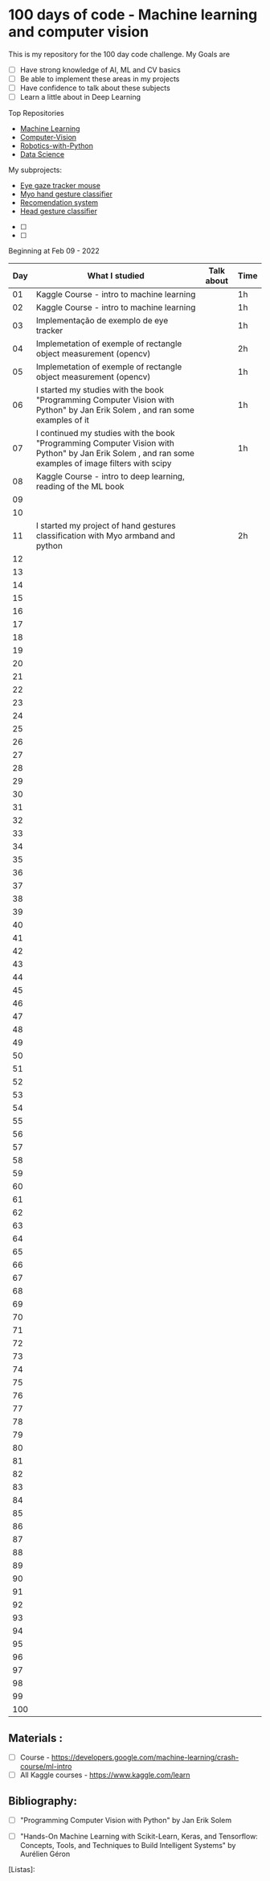 # 100 days of code - Machine learning and computer vision

<!--
| [Jupyter Notebooks] | [Study Material] | [Calendar] | [Informes] | [Listas] | [Bibliografia] |
|----------|------------|--------------|------------|----------|----------------|
- - -
-->

This is my repository for the 100 day code challenge. My Goals are
- [ ] Have strong knowledge of AI, ML and CV basics
- [ ] Be able to implement these areas in my projects 
- [ ] Have confidence to talk about these subjects
- [ ] Learn a little about in Deep Learning

Top Repositories
- [Machine Learning]()
- [Computer-Vision](https://github.com/brunorchaves/Computer-Vision)
- [Robotics-with-Python]()
- [Data Science]()



My subprojects:
- [Eye gaze tracker mouse](https://github.com/brunorchaves/eye_gaze_mouse)
- [Myo hand gesture classifier](https://github.com/brunorchaves/myo_predictor)
- [Recomendation system]()
- [Head gesture classifier]()
- [ ]
- [ ]

<!--
You can see more about them in:
- [ ](./Pasta)
- [ ]
-->

Beginning at Feb 09 - 2022


|Day|What I studied | Talk about |Time |
|------|------|------|-------|
| 01 | Kaggle Course - intro to machine learning || 1h |
| 02 | Kaggle Course - intro to machine learning|| 1h  |
| 03 | Implementação de exemplo de eye tracker| | 1h |
| 04 | Implemetation of exemple of rectangle object  measurement (opencv) | | 2h |
| 05 | Implemetation of exemple of rectangle object  measurement (opencv) | | 1h |
| 06 |  I started my studies with the book "Programming Computer Vision with Python" by Jan Erik Solem , and ran some examples of it | | 1h |
| 07 |  I continued my studies with the book "Programming Computer Vision with Python" by Jan Erik Solem , and ran some examples of image filters with scipy | |1h  |
| 08 | Kaggle Course - intro to deep learning, reading of the ML book| | |2h  |
| 09 || |  |
| 10 |  | |  |
| 11 | I started my project of hand gestures classification with Myo armband and python | | 2h |
| 12 | | |  |
| 13 |  | |  |
| 14 |  | |  |
| 15 |   | |  |
| 16 |  | |  |
| 17 |  |  |  |
| 18 |  |  |  |
| 19 |  |  |  |
| 20 |  |  |  |
| 21 |  |  |  |
| 22 |  |  |  |
| 23 |  |  |  |
| 24 |  |  |  |
| 25 |  |  |  |
| 26 |  |  |  |
| 27 |  |  |  |
| 28 |  |  |  |
| 29 |  |  |  |
| 30 |  |  |  |
| 31 |  |  |  |
| 32 |  |  |  |
| 33 |  |  |  |
| 34 |  |  |  |
| 35 |  |  |  |
| 36 |  |  |  |
| 37 |  |  |  |
| 38 |  |  |  |
| 39 |  |  |  |
| 40 |  |  |  |
| 41 |  |  |  |
| 42 |  |  |  |
| 43 |  |  |  |
| 44 |  |  |  |
| 45 |  |  |  |
| 46 |  |  |  |
| 47 |  |  |  |
| 48 |  |  |  |
| 49 |  |  |  |
| 50 |  |  |  |
| 51 |  |  |  |
| 52 |  |  |  |
| 53 |  |  |  |
| 54 |  |  |  |
| 55 |  |  |  |
| 56 |  |  |  |
| 57 |  |  |  |
| 58 |  |  |  |
| 59 |  |  |  |
| 60 |  |  |  |
| 61 |  |  |  |
| 62 |  |  |  |
| 63 |  |  |  |
| 64 |  |  |  |
| 65 |  |  |  |
| 66 |  |  |  |
| 67 |  |  |  |
| 68 |  |  |  |
| 69 |  |  |  |
| 70 |  |  |  |
| 71 |  |  |  |
| 72 |  |  |  |
| 73 |  |  |  |
| 74 |  |  |  |
| 75 |  |  |  |
| 76 |  |  |  |
| 77 |  |  |  |
| 78 |  |  |  |
| 79 |  |  |  |
| 80 |  |  |  |
| 81 |  |  |  |
| 82 |  |  |  |
| 83 |  |  |  |
| 84 |  |  |  |
| 85 |  |  |  |
| 86 |  |  |  |
| 87 |  |  |  |
| 88 |  |  |  |
| 89 |  |  |  |
| 90 |  |  |  |
| 91 |  |  |  |
| 92 |  |  |  |
| 93 |  |  |  |
| 94 |  |  |  |
| 95 |  |  |  |
| 96 |  |  |  |
| 97 |  |  |  |
| 98 |  |  |  |
| 99 |  |  |  |
| 100 |  |  |  |

## Materials :
- [ ]  Course - https://developers.google.com/machine-learning/crash-course/ml-intro
- [ ] All Kaggle courses - https://www.kaggle.com/learn

## Bibliography:
- [ ] "Programming Computer Vision with Python" by Jan Erik Solem
- [ ] "Hands-On Machine Learning with Scikit-Learn, Keras, and Tensorflow: Concepts, Tools, and Techniques to Build Intelligent Systems" by Aurélien Géron



[Jupyter Notebooks]: 
[Calendar]: 
[Study Material]: #material
[Listas]: 
